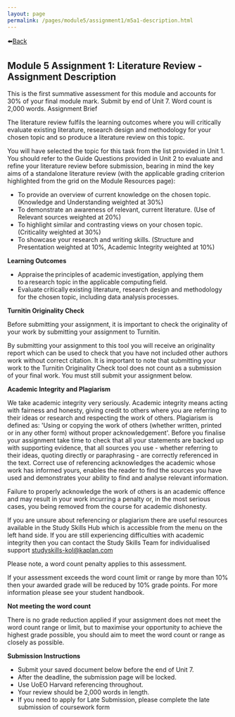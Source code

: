 ```yaml
---
layout: page
permalink: /pages/module5/assignment1/m5a1-description.html
---
```


⬅️[Back](/pages/module5/assignment1/m5a1.html)

## Module 5 Assignment 1: Literature Review - Assignment Description

This is the first summative assessment for this module and accounts for 30% of your final module mark. Submit by end of Unit 7. Word count is 2,000 words.
Assignment Brief

The literature review fulfils the learning outcomes where you will critically evaluate existing literature, research design and methodology for your chosen topic and so produce a literature review on this topic. 

You will have selected the topic for this task from the list provided in Unit 1. You should refer to the Guide Questions provided in Unit 2 to evaluate and refine your literature review before submission, bearing in mind the key aims of a standalone literature review (with the applicable grading criterion highlighted from the grid on the Module Resources page):
- To provide an overview of current knowledge on the chosen topic. (Knowledge and Understanding weighted at 30%)
- To demonstrate an awareness of relevant, current literature. (Use of Relevant sources weighted at 20%)
- To highlight similar and contrasting views on your chosen topic. (Criticality weighted at 30%)
- To showcase your research and writing skills. (Structure and Presentation weighted at 10%, Academic Integrity weighted at 10%)

**Learning Outcomes**
- Appraise the principles of academic investigation, applying them to a research topic in the applicable computing field.
- Evaluate critically existing literature, research design and methodology for the chosen topic, including data analysis processes.

**Turnitin Originality Check**

Before submitting your assignment, it is important to check the originality of your work by submitting your assignment to Turnitin.

By submitting your assignment to this tool you will receive an originality report which can be used to check that you have not included other authors work without correct citation. It is important to note that submitting your work to the Turnitin Originality Check tool does not count as a submission of your final work. You must still submit your assignment below.

**Academic Integrity and Plagiarism**

We take academic integrity very seriously. Academic integrity means acting with fairness and honesty, giving credit to others where you are referring to their ideas or research and respecting the work of others. Plagiarism is defined as: 'Using or copying the work of others (whether written, printed or in any other form) without proper acknowledgement'. Before you finalise your assignment take time to check that all your statements are backed up with supporting evidence, that all sources you use - whether referring to their ideas, quoting directly or paraphrasing - are correctly referenced in the text. Correct use of referencing acknowledges the academic whose work has informed yours, enables the reader to find the sources you have used and demonstrates your ability to find and analyse relevant information. 

Failure to properly acknowledge the work of others is an academic offence and may result in your work incurring a penalty or, in the most serious cases, you being removed from the course for academic dishonesty.

If you are unsure about referencing or plagiarism there are useful resources available in the Study Skills Hub which is accessible from the menu on the left hand side. If you are still experiencing difficulties with academic integrity then you can contact the Study Skills Team for individualised support studyskills-kol@kaplan.com 

Please note, a word count penalty applies to this assessment.

If your assessment exceeds the word count limit or range by more than 10% then your awarded grade will be reduced by 10% grade points. For more information please see your student handbook.

**Not meeting the word count**

There is no grade reduction applied if your assignment does not meet the word count range or limit, but to maximise your opportunity to achieve the highest grade possible, you should aim to meet the word count or range as closely as possible.

**Submission Instructions**
- Submit your saved document below before the end of Unit 7.
- After the deadline, the submission page will be locked.
- Use UoEO Harvard referencing throughout.
- Your review should be 2,000 words in length.
- If you need to apply for Late Submission, please complete the late submission of coursework form
